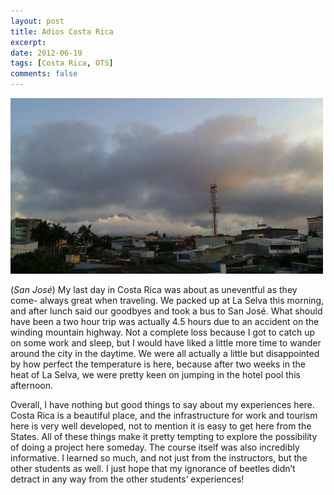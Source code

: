```yaml
---
layout: post
title: Adios Costa Rica
excerpt: 
date: 2012-06-19
tags: [Costa Rica, OTS]
comments: false
---
```


![san jose](/images/san_jose_wpid-imag0169.jpg)

(*San José*) My last day in Costa Rica was about as uneventful as they come- always great when traveling. We packed up at La Selva this morning, and after lunch said our goodbyes and took a bus to San José. What should have been a two hour trip was actually 4.5 hours due to an accident on the winding mountain highway. Not a complete loss because I got to catch up on some work and sleep, but I would have liked a little more time to wander around the city in the daytime. We were all actually a little but disappointed by how perfect the temperature is here, because after two weeks in the heat of La Selva, we were pretty keen on jumping in the hotel pool this afternoon.

Overall, I have nothing but good things to say about my experiences here. Costa Rica is a beautiful place, and the infrastructure for work and tourism here is very well developed, not to mention it is easy to get here from the States. All of these things make it pretty tempting to explore the possibility of doing a project here someday. The course itself was also incredibly informative. I learned so much, and not just from the instructors, but the other students as well. I just hope that my ignorance of beetles didn’t detract in any way from the other students’ experiences!